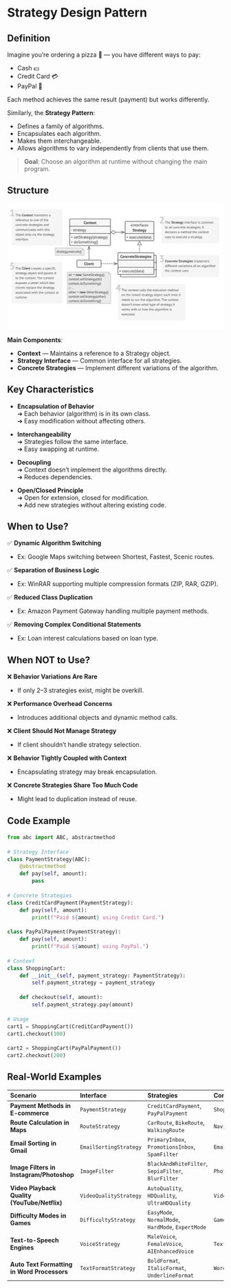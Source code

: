 # Strategy Design Pattern

## Definition

Imagine you’re ordering a pizza 🍕 — you have different ways to pay:

- Cash 💵
- Credit Card 💳
- PayPal 🏦

Each method achieves the same result (payment) but works differently.

Similarly, the **Strategy Pattern**:

- Defines a family of algorithms.
- Encapsulates each algorithm.
- Makes them interchangeable.
- Allows algorithms to vary independently from clients that use them.

> **Goal**: Choose an algorithm at runtime without changing the main program.

## Structure

  <img src="images/strategy_structure.png" alt="Strategy Pattern Structure" width="600">

**Main Components**:

- **Context** — Maintains a reference to a Strategy object.
- **Strategy Interface** — Common interface for all strategies.
- **Concrete Strategies** — Implement different variations of the algorithm.

## Key Characteristics

- **Encapsulation of Behavior**  
  ➔ Each behavior (algorithm) is in its own class.  
  ➔ Easy modification without affecting others.

- **Interchangeability**  
  ➔ Strategies follow the same interface.  
  ➔ Easy swapping at runtime.

- **Decoupling**  
  ➔ Context doesn’t implement the algorithms directly.  
  ➔ Reduces dependencies.

- **Open/Closed Principle**  
  ➔ Open for extension, closed for modification.  
  ➔ Add new strategies without altering existing code.

## When to Use?

✅ **Dynamic Algorithm Switching**  

- Ex: Google Maps switching between Shortest, Fastest, Scenic routes.

✅ **Separation of Business Logic**  

- Ex: WinRAR supporting multiple compression formats (ZIP, RAR, GZIP).

✅ **Reduced Class Duplication**  

- Ex: Amazon Payment Gateway handling multiple payment methods.

✅ **Removing Complex Conditional Statements**  

- Ex: Loan interest calculations based on loan type.

## When NOT to Use?

❌ **Behavior Variations Are Rare**  

- If only 2–3 strategies exist, might be overkill.

❌ **Performance Overhead Concerns**  

- Introduces additional objects and dynamic method calls.

❌ **Client Should Not Manage Strategy**  

- If client shouldn’t handle strategy selection.

❌ **Behavior Tightly Coupled with Context**  

- Encapsulating strategy may break encapsulation.

❌ **Concrete Strategies Share Too Much Code**  

- Might lead to duplication instead of reuse.

## Code Example

```python
from abc import ABC, abstractmethod

# Strategy Interface
class PaymentStrategy(ABC):
    @abstractmethod
    def pay(self, amount):
        pass

# Concrete Strategies
class CreditCardPayment(PaymentStrategy):
    def pay(self, amount):
        print(f"Paid ${amount} using Credit Card.")

class PayPalPayment(PaymentStrategy):
    def pay(self, amount):
        print(f"Paid ${amount} using PayPal.")

# Context
class ShoppingCart:
    def __init__(self, payment_strategy: PaymentStrategy):
        self.payment_strategy = payment_strategy

    def checkout(self, amount):
        self.payment_strategy.pay(amount)

# Usage
cart1 = ShoppingCart(CreditCardPayment())
cart1.checkout(100)

cart2 = ShoppingCart(PayPalPayment())
cart2.checkout(200)
```

## Real-World Examples

| Scenario | Interface | Strategies | Context |
|:---------|:----------|:-----------|:--------|
| **Payment Methods in E-commerce** | `PaymentStrategy` | `CreditCardPayment`, `PayPalPayment` | `ShoppingCart` |
| **Route Calculation in Maps** | `RouteStrategy` | `CarRoute`, `BikeRoute`, `WalkingRoute` | `NavigationSystem` |
| **Email Sorting in Gmail** | `EmailSortingStrategy` | `PrimaryInbox`, `PromotionsInbox`, `SpamFilter` | `EmailClient` |
| **Image Filters in Instagram/Photoshop** | `ImageFilter` | `BlackAndWhiteFilter`, `SepiaFilter`, `BlurFilter` | `PhotoEditor` |
| **Video Playback Quality (YouTube/Netflix)** | `VideoQualityStrategy` | `AutoQuality`, `HDQuality`, `UltraHDQuality` | `VideoPlayer` |
| **Difficulty Modes in Games** | `DifficultyStrategy` | `EasyMode`, `NormalMode`, `HardMode`, `ExpertMode` | `GameEngine` |
| **Text-to-Speech Engines** | `VoiceStrategy` | `MaleVoice`, `FemaleVoice`, `AIEnhancedVoice` | `TextToSpeechEngine` |
| **Auto Text Formatting in Word Processors** | `TextFormatStrategy` | `BoldFormat`, `ItalicFormat`, `UnderlineFormat` | `WordProcessor` |
